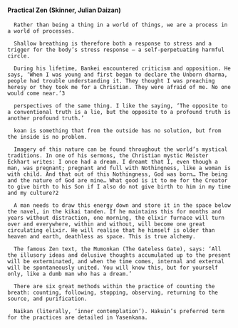 #### Practical Zen (Skinner, Julian Daizan)
      Rather than being a thing in a world of things, we are a process in a world of processes.

      Shallow breathing is therefore both a response to stress and a trigger for the body’s stress response – a self-perpetuating harmful circle.

      During his lifetime, Bankei encountered criticism and opposition. He says, ‘When I was young and first began to declare the Unborn dharma, people had trouble understanding it. They thought I was preaching heresy or they took me for a Christian. They were afraid of me. No one would come near.’3

      perspectives of the same thing. I like the saying, ‘The opposite to a conventional truth is a lie, but the opposite to a profound truth is another profound truth.’

      koan is something that from the outside has no solution, but from the inside is no problem.

      Imagery of this nature can be found throughout the world’s mystical traditions. In one of his sermons, the Christian mystic Meister Eckhart writes: I once had a dream. I dreamt that I, even though a man, was pregnant; pregnant and full with Nothingness, like a woman is with child. And that out of this Nothingness, God was born… The being and the nature of God are mine… What good is it to me for the Creator to give birth to his Son if I also do not give birth to him in my time and my culture?2

      A man needs to draw this energy down and store it in the space below the navel, in the kikai tanden. If he maintains this for months and years without distraction, one morning, the elixir furnace will turn over and everywhere, within and without, will become one great circulating elixir. He will realise that he himself is older than heaven and earth, deathless as space. This is true alchemy.

      The famous Zen text, the Mumonkan (The Gateless Gate), says: ‘All the illusory ideas and delusive thoughts accumulated up to the present will be exterminated, and when the time comes, internal and external will be spontaneously united. You will know this, but for yourself only, like a dumb man who has a dream.’

      There are six great methods within the practice of counting the breath: counting, following, stopping, observing, returning to the source, and purification.

      Naikan (literally, ‘inner contemplation’). Hakuin’s preferred term for the practices are detailed in Yasenkana.

